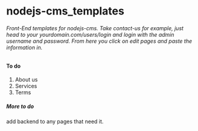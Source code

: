 # nodejs-cms_templates

###### Front-End templates for nodejs-cms. Take contact-us for example, just head to your yourdomain.com/users/login and login with the admin username and password. From here you click on edit pages and paste the information in.

#### To do
1. About us
2. Services
3. Terms

##### More to do
add backend to any pages that need it.
